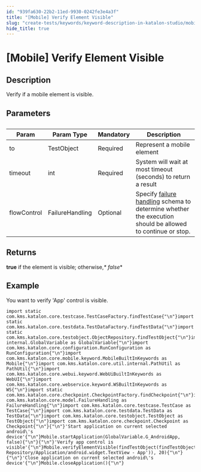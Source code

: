 ```yaml
---
id: "939fa630-22b2-11ed-9930-0242fe3e4a3f"
title: "[Mobile] Verify Element Visible"
slug: "create-tests/keywords/keyword-description-in-katalon-studio/mobile-keywords/mobile-verify-element-visible"
hide_title: true
---
```


# <a id="id_0" class="anchor_top_offset"/><a id="ariaid-title1" class="anchor_top_offset"/>[Mobile] Verify Element Visible


## <a id="id_0__id_1" class="anchor_top_offset"/>Description

              
<p xmlns="http://www.w3.org/1999/xhtml" className="p">Verify if a mobile element is visible.</p> 
      

## <a id="id_0__id_2" class="anchor_top_offset"/>Parameters  

              
<table xmlns="http://www.w3.org/1999/xhtml" className="table anchor_top_offset" id="id_0__d3904238-94ab-4779-b501-2a3491063e59"><caption /><thead className="thead"><tr className><th className="entry anchor_top_offset" id="id_0__d3904238-94ab-4779-b501-2a3491063e59__entry__1">Param</th><th className="entry anchor_top_offset" id="id_0__d3904238-94ab-4779-b501-2a3491063e59__entry__2">Param Type</th><th className="entry anchor_top_offset" id="id_0__d3904238-94ab-4779-b501-2a3491063e59__entry__3">Mandatory</th><th className="entry anchor_top_offset" id="id_0__d3904238-94ab-4779-b501-2a3491063e59__entry__4">Description</th></tr></thead><tbody className="tbody"><tr className><td className="entry" headers="id_0__d3904238-94ab-4779-b501-2a3491063e59__entry__1 id_0__d3904238-94ab-4779-b501-2a3491063e59__entry__2 id_0__d3904238-94ab-4779-b501-2a3491063e59__entry__3 id_0__d3904238-94ab-4779-b501-2a3491063e59__entry__4 ">to</td><td className="entry" headers="id_0__d3904238-94ab-4779-b501-2a3491063e59__entry__1 id_0__d3904238-94ab-4779-b501-2a3491063e59__entry__2 id_0__d3904238-94ab-4779-b501-2a3491063e59__entry__3 id_0__d3904238-94ab-4779-b501-2a3491063e59__entry__4 ">TestObject</td><td className="entry" headers="id_0__d3904238-94ab-4779-b501-2a3491063e59__entry__1 id_0__d3904238-94ab-4779-b501-2a3491063e59__entry__2 id_0__d3904238-94ab-4779-b501-2a3491063e59__entry__3 id_0__d3904238-94ab-4779-b501-2a3491063e59__entry__4 ">Required</td><td className="entry" headers="id_0__d3904238-94ab-4779-b501-2a3491063e59__entry__1 id_0__d3904238-94ab-4779-b501-2a3491063e59__entry__2 id_0__d3904238-94ab-4779-b501-2a3491063e59__entry__3 id_0__d3904238-94ab-4779-b501-2a3491063e59__entry__4 ">Represent a mobile element</td></tr><tr className><td className="entry" headers="id_0__d3904238-94ab-4779-b501-2a3491063e59__entry__1 id_0__d3904238-94ab-4779-b501-2a3491063e59__entry__2 id_0__d3904238-94ab-4779-b501-2a3491063e59__entry__3 id_0__d3904238-94ab-4779-b501-2a3491063e59__entry__4 ">timeout</td><td className="entry" headers="id_0__d3904238-94ab-4779-b501-2a3491063e59__entry__1 id_0__d3904238-94ab-4779-b501-2a3491063e59__entry__2 id_0__d3904238-94ab-4779-b501-2a3491063e59__entry__3 id_0__d3904238-94ab-4779-b501-2a3491063e59__entry__4 ">int</td><td className="entry" headers="id_0__d3904238-94ab-4779-b501-2a3491063e59__entry__1 id_0__d3904238-94ab-4779-b501-2a3491063e59__entry__2 id_0__d3904238-94ab-4779-b501-2a3491063e59__entry__3 id_0__d3904238-94ab-4779-b501-2a3491063e59__entry__4 ">Required</td><td className="entry" headers="id_0__d3904238-94ab-4779-b501-2a3491063e59__entry__1 id_0__d3904238-94ab-4779-b501-2a3491063e59__entry__2 id_0__d3904238-94ab-4779-b501-2a3491063e59__entry__3 id_0__d3904238-94ab-4779-b501-2a3491063e59__entry__4 ">System will wait at most timeout (seconds) to return a         result</td></tr><tr className><td className="entry" headers="id_0__d3904238-94ab-4779-b501-2a3491063e59__entry__1 id_0__d3904238-94ab-4779-b501-2a3491063e59__entry__2 id_0__d3904238-94ab-4779-b501-2a3491063e59__entry__3 id_0__d3904238-94ab-4779-b501-2a3491063e59__entry__4 ">flowControl</td><td className="entry" headers="id_0__d3904238-94ab-4779-b501-2a3491063e59__entry__1 id_0__d3904238-94ab-4779-b501-2a3491063e59__entry__2 id_0__d3904238-94ab-4779-b501-2a3491063e59__entry__3 id_0__d3904238-94ab-4779-b501-2a3491063e59__entry__4 ">FailureHandling</td><td className="entry" headers="id_0__d3904238-94ab-4779-b501-2a3491063e59__entry__1 id_0__d3904238-94ab-4779-b501-2a3491063e59__entry__2 id_0__d3904238-94ab-4779-b501-2a3491063e59__entry__3 id_0__d3904238-94ab-4779-b501-2a3491063e59__entry__4 ">Optional</td><td className="entry" headers="id_0__d3904238-94ab-4779-b501-2a3491063e59__entry__1 id_0__d3904238-94ab-4779-b501-2a3491063e59__entry__2 id_0__d3904238-94ab-4779-b501-2a3491063e59__entry__3 id_0__d3904238-94ab-4779-b501-2a3491063e59__entry__4 ">Specify <a className="xref" href="/docs/maintain/configure-failure-handling-settings-in-katalon-studio">failure handling</a> schema to         determine whether the execution should be allowed to continue or         stop.</td></tr></tbody></table> 
      

## <a id="id_0__id_3" class="anchor_top_offset"/>Returns

              
<p xmlns="http://www.w3.org/1999/xhtml" className="p">   <strong className="ph b">true</strong> if the element is visible;   otherwise,<em className="ph i">* false</em>*</p> 
      

## <a id="id_0__id_4" class="anchor_top_offset"/>Example

              
<p xmlns="http://www.w3.org/1999/xhtml" className="p">You want to verify 'App' control is visible.</p> 
              
<pre xmlns="http://www.w3.org/1999/xhtml" className="pre codeblock"><code>import static com.kms.katalon.core.testcase.TestCaseFactory.findTestCase{"\n"}import static com.kms.katalon.core.testdata.TestDataFactory.findTestData{"\n"}import static com.kms.katalon.core.testobject.ObjectRepository.findTestObject{"\n"}import internal.GlobalVariable as GlobalVariable{"\n"}import com.kms.katalon.core.configuration.RunConfiguration as RunConfiguration{"\n"}import com.kms.katalon.core.mobile.keyword.MobileBuiltInKeywords as Mobile{"\n"}import com.kms.katalon.core.util.internal.PathUtil as PathUtil{"\n"}import com.kms.katalon.core.webui.keyword.WebUiBuiltInKeywords as WebUI{"\n"}import com.kms.katalon.core.webservice.keyword.WSBuiltInKeywords as WS{"\n"}import static com.kms.katalon.core.checkpoint.CheckpointFactory.findCheckpoint{"\n"}import com.kms.katalon.core.model.FailureHandling as FailureHandling{"\n"}import com.kms.katalon.core.testcase.TestCase as TestCase{"\n"}import com.kms.katalon.core.testdata.TestData as TestData{"\n"}import com.kms.katalon.core.testobject.TestObject as TestObject{"\n"}import com.kms.katalon.core.checkpoint.Checkpoint as Checkpoint{"\n"}{"\n"}'Start application on current selected android\'s device'{"\n"}Mobile.startApplication(GlobalVariable.G_AndroidApp, false){"\n"}{"\n"}'Verify app control is visible'{"\n"}Mobile.verifyElementVisible(findTestObject(findTestObject('Object Repository/Application/android.widget.TextView - App')), 20){"\n"}{"\n"}'Close application on current selected android\'s device'{"\n"}Mobile.closeApplication(){"\n"}</code></pre> 
            
